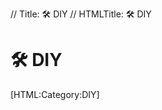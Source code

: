 // Title: 🛠️ DIY
// HTMLTitle: <span class="twa twa-hammer-and-wrench"><span>🛠️</span></span> DIY

# <span class="twa twa-hammer-and-wrench"><span>🛠️</span></span> DIY

<div><span>[HTML:Category:DIY]</span></div>
